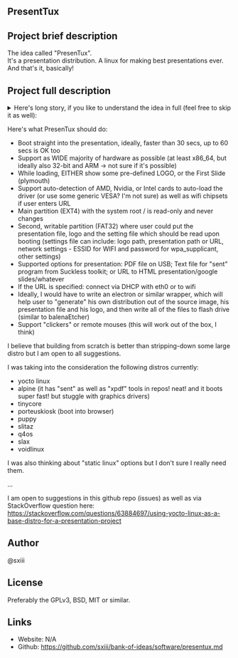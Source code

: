 ## PresentTux

## Project brief description
The idea called "PresenTux". <br>
It's a presentation distribution. A linux for making best presentations ever. <br>
And that's it, basically! <br>

## Project full description
<details><summary>Here's long story, if you like to understand the idea in full (feel free to skip it as well):</summary>

I've tired to see people reconnecting devices and setting up everything every time during presentations.
Sometimes (or for somebody who's prepared) it can take 10 to 20 seconds, while at the other times, if somebody isn't prepared or the hardware used is not-so-popular, it can take 5 or even 10 minutes.
This makes speeches inconsistent. It's okay when you have 1, 2 or 3 speakers - but this is **unbearable** when you do have 20 or 30 of them (this is a normal case for a Hackathon starting or ending sessions, as an example).
So I was thinking it's better to take 60 seconds to prepare for every person (or even less, if possible) rather then take 20 seconds for some of the people but usually 3-5 minutes for most of the people. Total waiting time will be less, and the results will be consistant.
Other than that, while somebody is setting up presentations, you see his/her OS, files, chats, browser, open apps, and other personal stuff, that is sometimes not that good to show.
If you really want to give a good speech - you need to create a constant image.
</details>

Here's what PresenTux should do:
* Boot straight into the presentation, ideally, faster than 30 secs, up to 60 secs is OK too
* Support as WIDE majority of hardware as possible (at least x86_64, but ideally also 32-bit and ARM -> not sure if it's possible)
* While loading, EITHER show some pre-defined LOGO, or the First Slide (plymouth)
* Support auto-detection of AMD, Nvidia, or Intel cards to auto-load the driver (or use some generic VESA? I'm not sure) as well as wifi chipsets if user enters URL
* Main partition (EXT4) with the system root / is read-only and never changes
* Second, writable partition (FAT32) where user could put the presentation file, logo and the setting file which should be read upon booting (settings file can include: logo path, presentation path or URL, network settings - ESSID for WIFI and password for wpa_supplicant, other settings)
* Supported options for presentation: PDF file on USB; Text file for "sent" program from Suckless toolkit; or URL to HTML presentation/google slides/whatever
* If the URL is specified: connect via DHCP with eth0 or to wifi
* Ideally, I would have to write an electron or similar wrapper, which will help user to "generate" his own distribution out of the source image, his presentation file and his logo, and then write all of the files to flash drive (similar to balenaEtcher)
* Support "clickers" or remote mouses (this will work out of the box, I think)

I believe that building from scratch is better than stripping-down some large distro but I am open to all suggestions.

I was taking into the consideration the following distros currently:
 - yocto linux
 - alpine (it has "sent" as well as "xpdf" tools in repos! neat! and it boots super fast! but stuggle with graphics drivers)
 - tinycore
 - porteuskiosk (boot into browser)
 - puppy
 - slitaz
 - q4os
 - slax
 - voidlinux

I was also thinking about "static linux" options but I don't sure I really need them.

...

I am open to suggestions in this github repo (issues) as well as via StackOverflow question here:
https://stackoverflow.com/questions/63884697/using-yocto-linux-as-a-base-distro-for-a-presentation-project

## Author
@sxiii

## License
Preferably the GPLv3, BSD, MIT or similar.

## Links
* Website: N/A
* Github: https://github.com/sxiii/bank-of-ideas/software/presentux.md
